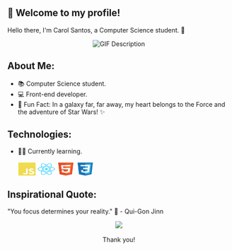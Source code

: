 ## 👋 Welcome to my profile!

Hello there, I'm Carol Santos, a Computer Science student. 🚀

<p align="center">
  <img src="https://i.pinimg.com/originals/84/da/da/84dada0a5dcfd790700df3dd87897aef.gif" alt="GIF Description">
</p>

## About Me:

- 📚 Computer Science student.
- 💻 Front-end developer.
- 🌌 Fun Fact: In a galaxy far, far away, my heart belongs to the Force and the adventure of Star Wars! ✨

## Technologies:
- 👩‍💻 Currently learning.
   <div  align="left"> 
     <div style="display: inline_block"><br>
      <img align="center" height="30" width="40" alt="js-icon"       src="https://raw.githubusercontent.com/devicons/devicon/master/icons/javascript/javascript-plain.svg">
      <img align="center" height="30" width="40" alt="react-icon" src="https://raw.githubusercontent.com/devicons/devicon/master/icons/react/react-original.svg">
      <img align="center" height="30" width="40" alt="html-icon" src="https://raw.githubusercontent.com/devicons/devicon/master/icons/html5/html5-original.svg">
      <img align="center" height="30" width="40" alt="css-icon" src="https://raw.githubusercontent.com/devicons/devicon/master/icons/css3/css3-original.svg">
    </div>

## Inspirational Quote:

"You focus determines your reality." 🌟 - Qui-Gon Jinn

<div align="center">  
  <img src="https://i.pinimg.com/originals/04/86/9e/04869e09851353129379e535502d87e4.gif" width="50" />
    <p>Thank you!</p>
</div>
